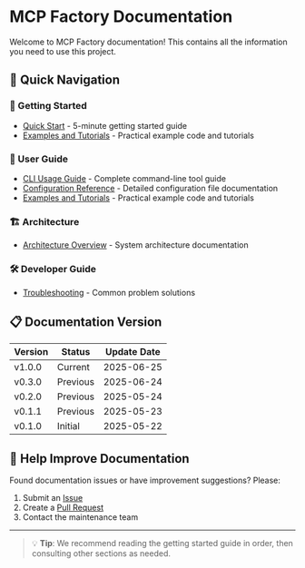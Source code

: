# MCP Factory Documentation

Welcome to MCP Factory documentation! This contains all the information you need to use this project.

## 📖 Quick Navigation

### 🚀 Getting Started
- [Quick Start](getting-started.md) - 5-minute getting started guide
- [Examples and Tutorials](examples.md) - Practical example code and tutorials

### 🔧 User Guide
- [CLI Usage Guide](cli-guide.md) - Complete command-line tool guide
- [Configuration Reference](configuration.md) - Detailed configuration file documentation
- [Examples and Tutorials](examples.md) - Practical example code and tutorials

### 🏗️ Architecture
- [Architecture Overview](architecture/README.md) - System architecture documentation

### 🛠️ Developer Guide
- [Troubleshooting](troubleshooting.md) - Common problem solutions

## 📋 Documentation Version

| Version | Status | Update Date |
|---------|--------|-------------|
| v1.0.0 | Current | 2025-06-25 |
| v0.3.0 | Previous | 2025-06-24 |
| v0.2.0 | Previous | 2025-05-24 |
| v0.1.1 | Previous | 2025-05-23 |
| v0.1.0 | Initial | 2025-05-22 |

## 🤝 Help Improve Documentation

Found documentation issues or have improvement suggestions? Please:
1. Submit an [Issue](https://github.com/your-repo/issues)
2. Create a [Pull Request](https://github.com/your-repo/pulls)
3. Contact the maintenance team

---

> 💡 **Tip**: We recommend reading the getting started guide in order, then consulting other sections as needed. 